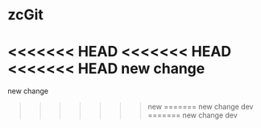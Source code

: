 # zcGit
<<<<<<< HEAD
<<<<<<< HEAD
<<<<<<< HEAD
new change
=======
new change
>>>>>>> new
=======
new change
>>>>>>> dev
=======
new change
>>>>>>> dev
